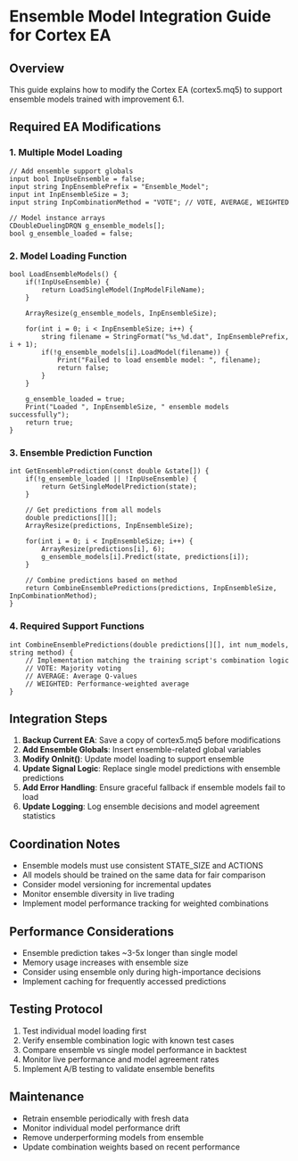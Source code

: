 # Ensemble Model Integration Guide for Cortex EA

## Overview
This guide explains how to modify the Cortex EA (cortex5.mq5) to support ensemble models trained with improvement 6.1.

## Required EA Modifications

### 1. Multiple Model Loading
```mql5
// Add ensemble support globals
input bool InpUseEnsemble = false;
input string InpEnsemblePrefix = "Ensemble_Model";
input int InpEnsembleSize = 3;
input string InpCombinationMethod = "VOTE"; // VOTE, AVERAGE, WEIGHTED

// Model instance arrays
CDoubleDuelingDRQN g_ensemble_models[];
bool g_ensemble_loaded = false;
```

### 2. Model Loading Function
```mql5
bool LoadEnsembleModels() {
    if(!InpUseEnsemble) {
        return LoadSingleModel(InpModelFileName);
    }
    
    ArrayResize(g_ensemble_models, InpEnsembleSize);
    
    for(int i = 0; i < InpEnsembleSize; i++) {
        string filename = StringFormat("%s_%d.dat", InpEnsemblePrefix, i + 1);
        if(!g_ensemble_models[i].LoadModel(filename)) {
            Print("Failed to load ensemble model: ", filename);
            return false;
        }
    }
    
    g_ensemble_loaded = true;
    Print("Loaded ", InpEnsembleSize, " ensemble models successfully");
    return true;
}
```

### 3. Ensemble Prediction Function
```mql5
int GetEnsemblePrediction(const double &state[]) {
    if(!g_ensemble_loaded || !InpUseEnsemble) {
        return GetSingleModelPrediction(state);
    }
    
    // Get predictions from all models
    double predictions[][];
    ArrayResize(predictions, InpEnsembleSize);
    
    for(int i = 0; i < InpEnsembleSize; i++) {
        ArrayResize(predictions[i], 6);
        g_ensemble_models[i].Predict(state, predictions[i]);
    }
    
    // Combine predictions based on method
    return CombineEnsemblePredictions(predictions, InpEnsembleSize, InpCombinationMethod);
}
```

### 4. Required Support Functions
```mql5
int CombineEnsemblePredictions(double predictions[][], int num_models, string method) {
    // Implementation matching the training script's combination logic
    // VOTE: Majority voting
    // AVERAGE: Average Q-values
    // WEIGHTED: Performance-weighted average
}
```

## Integration Steps

1. **Backup Current EA**: Save a copy of cortex5.mq5 before modifications
2. **Add Ensemble Globals**: Insert ensemble-related global variables
3. **Modify OnInit()**: Update model loading to support ensemble
4. **Update Signal Logic**: Replace single model predictions with ensemble predictions
5. **Add Error Handling**: Ensure graceful fallback if ensemble models fail to load
6. **Update Logging**: Log ensemble decisions and model agreement statistics

## Coordination Notes

- Ensemble models must use consistent STATE_SIZE and ACTIONS
- All models should be trained on the same data for fair comparison
- Consider model versioning for incremental updates
- Monitor ensemble diversity in live trading
- Implement model performance tracking for weighted combinations

## Performance Considerations

- Ensemble prediction takes ~3-5x longer than single model
- Memory usage increases with ensemble size
- Consider using ensemble only during high-importance decisions
- Implement caching for frequently accessed predictions

## Testing Protocol

1. Test individual model loading first
2. Verify ensemble combination logic with known test cases
3. Compare ensemble vs single model performance in backtest
4. Monitor live performance and model agreement rates
5. Implement A/B testing to validate ensemble benefits

## Maintenance

- Retrain ensemble periodically with fresh data
- Monitor individual model performance drift
- Remove underperforming models from ensemble
- Update combination weights based on recent performance
